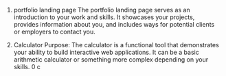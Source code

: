 1. portfolio landing page 
The portfolio landing page serves as an introduction to your work and skills.
It showcases your projects, provides information about you, and includes ways for potential clients or employers to contact you.

2. Calculator
Purpose:
The calculator is a functional tool that demonstrates your ability to build interactive web applications. It can be a basic arithmetic calculator or something more complex depending on your skills.
0 c
